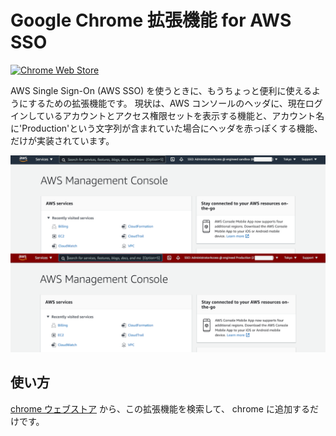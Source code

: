 # Google Chrome 拡張機能 for AWS SSO

[![Chrome Web Store](https://img.shields.io/chrome-web-store/v/ejjegcnihofdahmbbhekhkcnpflljeej.svg)](https://chrome.google.com/webstore/detail/extension-for-aws-sso/ejjegcnihofdahmbbhekhkcnpflljeej?utm_source=github)

AWS Single Sign-On (AWS SSO) を使うときに、もうちょっと便利に使えるようにするための拡張機能です。
現状は、AWS コンソールのヘッダに、現在ログインしているアカウントとアクセス権限セットを表示する機能と、アカウント名に'Production'という文字列が含まれていた場合にヘッダを赤っぽくする機能、だけが実装されています。

![ss_dev.png](screenshots/awssso.png)

## 使い方

[chrome ウェブストア](https://chrome.google.com/webstore/detail/extension-for-aws-sso/ejjegcnihofdahmbbhekhkcnpflljeej) から、この拡張機能を検索して、 chrome に追加するだけです。
